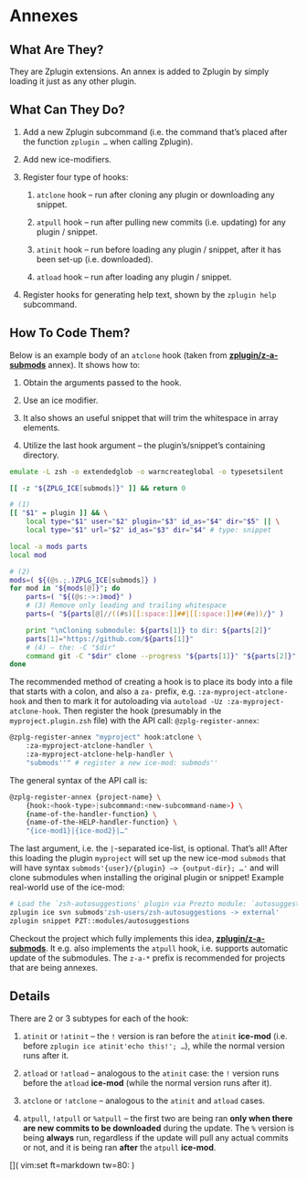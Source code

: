 # Annexes 

## What Are They?

They are Zplugin extensions. An annex is added to Zplugin by simply loading it
just as any other plugin.

## What Can They Do?

1.  Add a new Zplugin subcommand (i.e. the command that’s placed after the
    function `zplugin …` when calling Zplugin).

2.  Add new ice-modifiers.

3.  Register four type of hooks:
    
    1.  `atclone` hook – run after cloning any plugin or downloading any
	snippet.
    
    2.  `atpull` hook – run after pulling new commits (i.e. updating) for any
        plugin / snippet.
    
    3.  `atinit` hook – run before loading any plugin / snippet, after it has
        been set-up (i.e. downloaded).
    
    4.  `atload` hook – run after loading any plugin / snippet.

4.  Register hooks for generating help text, shown by the `zplugin help`
    subcommand.

## How To Code Them?

Below is an example body of an `atclone` hook (taken from
[**zplugin/z-a-submods**](https://github.com/zplugin/z-a-submods) annex). It
shows how to:

1.  Obtain the arguments passed to the hook.

2.  Use an ice modifier.

3.  It also shows an useful snippet that will trim the whitespace in array
    elements.

4.  Utilize the last hook argument – the plugin’s/snippet’s containing
    directory.

<!-- end list -->

``` zsh
emulate -L zsh -o extendedglob -o warncreateglobal -o typesetsilent

[[ -z "${ZPLG_ICE[submods]}" ]] && return 0

# (1)
[[ "$1" = plugin ]] && \
    local type="$1" user="$2" plugin="$3" id_as="$4" dir="$5" || \
    local type="$1" url="$2" id_as="$3" dir="$4" # type: snippet

local -a mods parts
local mod

# (2)
mods=( ${(@s.;.)ZPLG_ICE[submods]} )
for mod in "${mods[@]}"; do
    parts=( "${(@s:->:)mod}" )
    # (3) Remove only leading and trailing whitespace
    parts=( "${parts[@]//((#s)[[:space:]]##|[[:space:]]##(#e))/}" )

    print "\nCloning submodule: ${parts[1]} to dir: ${parts[2]}"
    parts[1]="https://github.com/${parts[1]}"
    # (4) – the: -C "$dir"
    command git -C "$dir" clone --progress "${parts[1]}" "${parts[2]}"
done
```

The recommended method of creating a hook is to place its body into a file that
starts with a colon, and also a `za-` prefix, e.g.  `:za-myproject-atclone-hook`
and then to mark it for autoloading via `autoload -Uz
:za-myproject-atclone-hook`. Then register the hook (presumably in the
`myproject.plugin.zsh` file) with the API call: `@zplg-register-annex`:

``` zsh
@zplg-register-annex "myproject" hook:atclone \
    :za-myproject-atclone-handler \
    :za-myproject-atclone-help-handler \
    "submods''" # register a new ice-mod: submods''
```

The general syntax of the API call is:

``` zsh
@zplg-register-annex {project-name} \
    {hook:<hook-type>|subcommand:<new-subcommand-name>} \
    {name-of-the-handler-function} \
    {name-of-the-HELP-handler-function} \
    "{ice-mod1}|{ice-mod2}|…"
```

The last argument, i.e. the `|`-separated ice-list, is optional. That’s all\!
After this loading the plugin `myproject` will set up the new ice-mod `submods`
that will have syntax `submods'{user}/{plugin} –> {output-dir}; …'` and
will clone submodules when installing the original plugin or snippet\! Example
real-world use of the ice-mod:

``` zsh
# Load the `zsh-autosuggestions' plugin via Prezto module: `autosuggestions'
zplugin ice svn submods'zsh-users/zsh-autosuggestions -> external'
zplugin snippet PZT::modules/autosuggestions
```

Checkout the project which fully implements this idea,
[**zplugin/z-a-submods**](https://github.com/zplugin/z-a-submods). It e.g. also
implements the `atpull` hook, i.e. supports automatic update of the submodules.
The `z-a-*` prefix is recommended for projects that are being annexes.

## Details

There are 2 or 3 subtypes for each of the hook:

1.  `atinit` or `!atinit` – the `!` version is ran before the `atinit`
    **ice-mod** (i.e. before `zplugin ice atinit'echo this!'; …`), while
    the normal version runs after it.

2.  `atload` or `!atload` – analogous to the `atinit` case: the `!` version runs
    before the `atload` **ice-mod** (while the normal version runs after it).

3.  `atclone` or `!atclone` – analogous to the `atinit` and `atload` cases.

4.  `atpull`, `!atpull` or `%atpull` – the first two are being ran **only when
    there are new commits to be downloaded** during the update. The `%` version
    is being **always** run, regardless if the update will pull any actual
    commits or not, and it is being ran **after** the `atpull` **ice-mod**.

[]( vim:set ft=markdown tw=80: )
